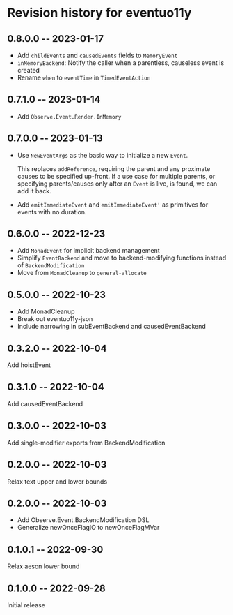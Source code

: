 # Revision history for eventuo11y

## 0.8.0.0 -- 2023-01-17

- Add `childEvents` and `causedEvents` fields to `MemoryEvent`
- `inMemoryBackend`: Notify the caller when a parentless, causeless event is created
- Rename `when` to `eventTime` in `TimedEventAction`

## 0.7.1.0 -- 2023-01-14

- Add `Observe.Event.Render.InMemory`

## 0.7.0.0 -- 2023-01-13

- Use `NewEventArgs` as the basic way to initialize a new `Event`.

  This replaces `addReference`, requiring the parent and any
  proximate causes to be specified up-front. If a use case for
  multiple parents, or specifying parents/causes only after an
  `Event` is live, is found, we can add it back.
- Add `emitImmediateEvent` and `emitImmediateEvent'` as primitives for
  events with no duration.

## 0.6.0.0 -- 2022-12-23

- Add `MonadEvent` for implicit backend management
- Simplify `EventBackend` and move to backend-modifying functions instead of `BackendModification`
- Move from `MonadCleanup` to `general-allocate`

## 0.5.0.0 -- 2022-10-23

- Add MonadCleanup
- Break out eventuo11y-json
- Include narrowing in subEventBackend and causedEventBackend

## 0.3.2.0 -- 2022-10-04

Add hoistEvent

## 0.3.1.0 -- 2022-10-04

Add causedEventBackend

## 0.3.0.0 -- 2022-10-03

Add single-modifier exports from BackendModification

## 0.2.0.0 -- 2022-10-03

Relax text upper and lower bounds

## 0.2.0.0 -- 2022-10-03

- Add Observe.Event.BackendModification DSL
- Generalize newOnceFlagIO to newOnceFlagMVar

## 0.1.0.1 -- 2022-09-30

Relax aeson lower bound

## 0.1.0.0 -- 2022-09-28

Initial release
